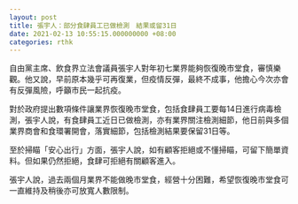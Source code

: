 ```yaml
---
layout: post
title: 張宇人：部分食肆員工已做檢測　結果或留31日
date: 2021-02-13 10:55:15.000000000 +08:00
categories: rthk
---
```


自由黨主席、飲食界立法會議員張宇人對年初七業界能夠恢復晚市堂食，審慎樂觀。他又說，早前原本幾乎可再復業，但疫情反彈，最終不成事，他擔心今次亦會有反彈風險，呼籲市民一起抗疫。

對於政府提出數項條件讓業界恢復晚市堂食，包括食肆員工要每14日進行病毒檢測，張宇人說，有食肆員工近日已做檢測，亦有業界關注檢測細節，他日前與多個業界商會和食環署開會，落實細節，包括檢測結果要保留31日等。

至於掃瞄「安心出行」方面，張宇人說，如有顧客拒絕或不懂掃瞄，可留下簡單資料。但如果仍然拒絕，食肆可拒絕有關顧客進入。

張宇人說，過去兩個月業界不能做晚市堂食，經營十分困難，希望恢復晚市堂食可一直維持及稍後亦可放寬人數限制。
